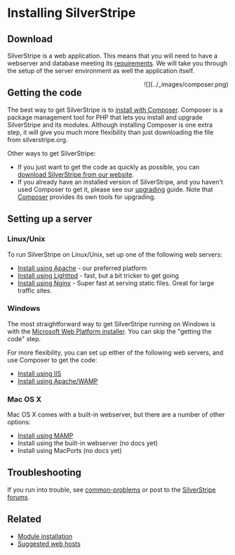 # Installing SilverStripe

## Download

SilverStripe is a web application. This means that you will need to have a webserver and database meeting its 
[requirements](server-requirements). We will take you through the setup of the server environment as well the application itself.

<div markdown='1' style="float: right; margin-left: 20px">
![](../_images/composer.png)
</div>

## Getting the code

The best way to get SilverStripe is to [install with Composer](composer). Composer is a package management tool for PHP that
lets you install and upgrade SilverStripe and its modules.  Although installing Composer is one extra step, it will give you much more flexibility than just downloading the file from silverstripe.org.

Other ways to get SilverStripe:

 * If you just want to get the code as quickly as possible, you can [download SilverStripe from our website](http://silverstripe.org/download).
 * If you already have an installed version of SilverStripe, and you haven't used Composer to get it, please see our [upgrading](upgrading) guide.  Note that [Composer](composer) provides its own tools for upgrading.

## Setting up a server

### Linux/Unix

To run SilverStripe on Linux/Unix, set up one of the following web servers: 

*  [Install using Apache](webserver) - our preferred platform
*  [Install using Lighttpd](lighttpd) - fast, but a bit tricker to get going
*  [Install using Nginx](nginx) - Super fast at serving static files. Great for large traffic sites.

### Windows

The most straightforward way to get SilverStripe running on Windows is with the [Microsoft Web Platform installer](windows-pi).  You can skip the "getting the code" step.

For more flexibility, you can set up either of the following web servers, and use Composer to get the code:

 * [Install using IIS](windows-manual-iis)
 * [Install using Apache/WAMP](windows-wamp)

### Mac OS X

Mac OS X comes with a built-in webserver, but there are a number of other options:

 * [Install using MAMP](mac-osx)
 * Install using the built-in webserver (no docs yet)
 * Install using MacPorts (no docs yet)

## Troubleshooting

If you run into trouble, see [common-problems](common-problems) or post to the 
[SilverStripe forums](http://silverstripe.com/silverstripe-forum/).

## Related

 * [Module installation](../topics/modules)
 * [Suggested web hosts](http://doc.silverstripe.org/old/suggested-web-hosts)
